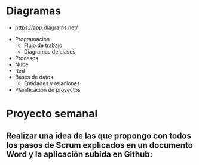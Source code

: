 # Diagramas
* https://app.diagrams.net/
- Programación
  - Flujo de trabajo
  - Diagramas de clases
- Procesos
- Nube
- Red
- Bases de datos
  - Entidades y relaciones
- Planificación de proyectos

# Proyecto semanal
## Realizar una idea de las que propongo con todos los pasos de Scrum explicados en un documento Word y la aplicación subida en Github:
